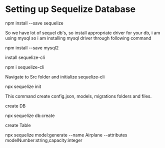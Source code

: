 # Setting up Sequelize Database

  npm install --save sequelize

  So we have lot of sequel db's, so install appropriate driver for your db, i am using mysql so i am installing mysql driver through following command

  npm install --save mysql2

  install sequelize-cli
  
  npm i sequelize-cli

  Navigate to Src folder and initialize sequelize-cli

  npx sequelize init

  This command create config.json, models, migrations folders and files.

  create DB

  npx sequelize db:create

  create Table

  npx sequelize model:generate --name Airplane --attributes modelNumber:string,capacity:integer